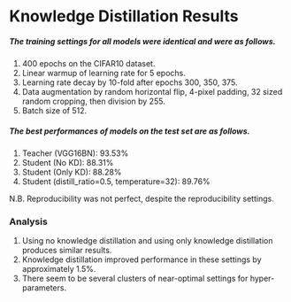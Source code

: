 # Knowledge Distillation Results

##### The training settings for all models were identical and were as follows.

1. 400 epochs on the CIFAR10 dataset.
2. Linear warmup of learning rate for 5 epochs.
3. Learning rate decay by 10-fold after epochs 300, 350, 375.
4. Data augmentation by random horizontal flip, 4-pixel padding, 32 sized random cropping, then division by 255.
5. Batch size of 512.

##### The best performances of models on the test set are as follows.

1. Teacher (VGG16BN): 93.53%
2. Student (No KD): 88.31%
3. Student (Only KD): 88.28%
4. Student (distill_ratio=0.5, temperature=32): 89.76%


N.B. Reproducibility was not perfect, despite the reproducibility settings.


### Analysis
1. Using no knowledge distillation and using only knowledge distillation produces similar results.
2. Knowledge distillation improved performance in these settings by approximately 1.5%.
3. There seem to be several clusters of near-optimal settings for hyper-parameters.
